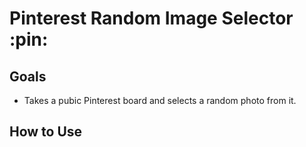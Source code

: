 # Pinterest Random Image Selector :pin:
## Goals
- Takes a pubic Pinterest board and selects a random photo from it.
<!--Can take muliple boards-->


## How to Use
<!--Sleep timers-->